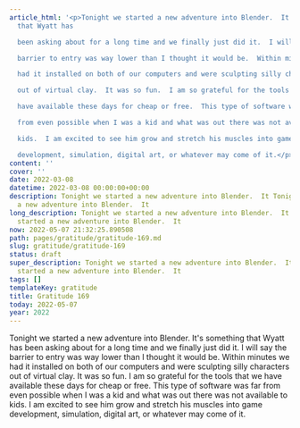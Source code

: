 ```yaml
---
article_html: '<p>Tonight we started a new adventure into Blender.  It''s something
  that Wyatt has

  been asking about for a long time and we finally just did it.  I will say the

  barrier to entry was way lower than I thought it would be.  Within minutes we

  had it installed on both of our computers and were sculpting silly characters

  out of virtual clay.  It was so fun.  I am so grateful for the tools that we

  have available these days for cheap or free.  This type of software was far

  from even possible when I was a kid and what was out there was not available to

  kids.  I am excited to see him grow and stretch his muscles into game

  development, simulation, digital art, or whatever may come of it.</p>'
content: ''
cover: ''
date: 2022-03-08
datetime: 2022-03-08 00:00:00+00:00
description: Tonight we started a new adventure into Blender.  It Tonight we started
  a new adventure into Blender.  It
long_description: Tonight we started a new adventure into Blender.  It Tonight we
  started a new adventure into Blender.  It
now: 2022-05-07 21:32:25.890508
path: pages/gratitude/gratitude-169.md
slug: gratitude/gratitude-169
status: draft
super_description: Tonight we started a new adventure into Blender.  It Tonight we
  started a new adventure into Blender.  It
tags: []
templateKey: gratitude
title: Gratitude 169
today: 2022-05-07
year: 2022
---
```


Tonight we started a new adventure into Blender.  It's something that Wyatt has
been asking about for a long time and we finally just did it.  I will say the
barrier to entry was way lower than I thought it would be.  Within minutes we
had it installed on both of our computers and were sculpting silly characters
out of virtual clay.  It was so fun.  I am so grateful for the tools that we
have available these days for cheap or free.  This type of software was far
from even possible when I was a kid and what was out there was not available to
kids.  I am excited to see him grow and stretch his muscles into game
development, simulation, digital art, or whatever may come of it.